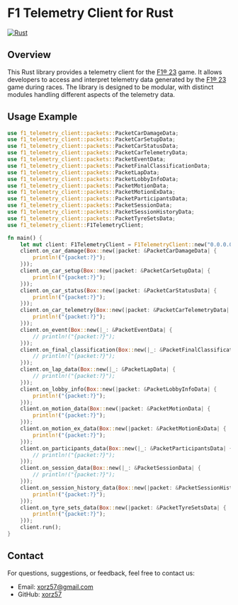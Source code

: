# F1 Telemetry Client for Rust

[![Rust](https://github.com/xorz57/f1-telemetry-client/actions/workflows/rust.yml/badge.svg)](https://github.com/xorz57/f1-telemetry-client/actions/workflows/rust.yml)

## Overview

This Rust library provides a telemetry client for the [F1® 23](https://store.steampowered.com/app/2108330/F1_23/) game. It allows developers to access and interpret telemetry data generated by the [F1® 23](https://store.steampowered.com/app/2108330/F1_23/) game during races. The library is designed to be modular, with distinct modules handling different aspects of the telemetry data.

## Usage Example

```rust
use f1_telemetry_client::packets::PacketCarDamageData;
use f1_telemetry_client::packets::PacketCarSetupData;
use f1_telemetry_client::packets::PacketCarStatusData;
use f1_telemetry_client::packets::PacketCarTelemetryData;
use f1_telemetry_client::packets::PacketEventData;
use f1_telemetry_client::packets::PacketFinalClassificationData;
use f1_telemetry_client::packets::PacketLapData;
use f1_telemetry_client::packets::PacketLobbyInfoData;
use f1_telemetry_client::packets::PacketMotionData;
use f1_telemetry_client::packets::PacketMotionExData;
use f1_telemetry_client::packets::PacketParticipantsData;
use f1_telemetry_client::packets::PacketSessionData;
use f1_telemetry_client::packets::PacketSessionHistoryData;
use f1_telemetry_client::packets::PacketTyreSetsData;
use f1_telemetry_client::F1TelemetryClient;

fn main() {
    let mut client: F1TelemetryClient = F1TelemetryClient::new("0.0.0.0:20777");
    client.on_car_damage(Box::new(|packet: &PacketCarDamageData| {
        println!("{packet:?}");
    }));
    client.on_car_setup(Box::new(|packet: &PacketCarSetupData| {
        println!("{packet:?}");
    }));
    client.on_car_status(Box::new(|packet: &PacketCarStatusData| {
        println!("{packet:?}");
    }));
    client.on_car_telemetry(Box::new(|packet: &PacketCarTelemetryData| {
        println!("{packet:?}");
    }));
    client.on_event(Box::new(|_: &PacketEventData| {
        // println!("{packet:?}");
    }));
    client.on_final_classification(Box::new(|_: &PacketFinalClassificationData| {
        // println!("{packet:?}");
    }));
    client.on_lap_data(Box::new(|_: &PacketLapData| {
        // println!("{packet:?}");
    }));
    client.on_lobby_info(Box::new(|packet: &PacketLobbyInfoData| {
        println!("{packet:?}");
    }));
    client.on_motion_data(Box::new(|packet: &PacketMotionData| {
        println!("{packet:?}");
    }));
    client.on_motion_ex_data(Box::new(|packet: &PacketMotionExData| {
        println!("{packet:?}");
    }));
    client.on_participants_data(Box::new(|_: &PacketParticipantsData| {
        // println!("{packet:?}");
    }));
    client.on_session_data(Box::new(|_: &PacketSessionData| {
        // println!("{packet:?}");
    }));
    client.on_session_history_data(Box::new(|packet: &PacketSessionHistoryData| {
        println!("{packet:?}");
    }));
    client.on_tyre_sets_data(Box::new(|packet: &PacketTyreSetsData| {
        println!("{packet:?}");
    }));
    client.run();
}
```

## Contact

For questions, suggestions, or feedback, feel free to contact us:

- Email: [xorz57@gmail.com](mailto:xorz57@gmail.com)
- GitHub: [xorz57](https://github.com/xorz57)
